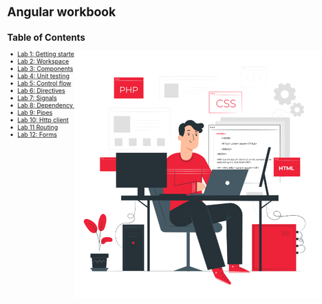 # Angular workbook

<!-- .slide: class="page-title" -->



## Table of Contents

<div style="position:absolute; right:0; width:60%">
  <img src="./resources/background-lab.svg" width="100%" />
</div>

- [Lab 1: Getting started](#/1)
- [Lab 2: Workspace](#/2)
- [Lab 3: Components](#/3)
- [Lab 4: Unit testing](#/4)
- [Lab 5: Control flow](#/5)
- [Lab 6: Directives](#/6)
- [Lab 7: Signals](#/7)
- [Lab 8: Dependency injection](#/8)
- [Lab 9: Pipes](#/9)
- [Lab 10: Http client](#/10)
- [Lab 11 Routing](#/11)
- [Lab 12: Forms](#/12)

